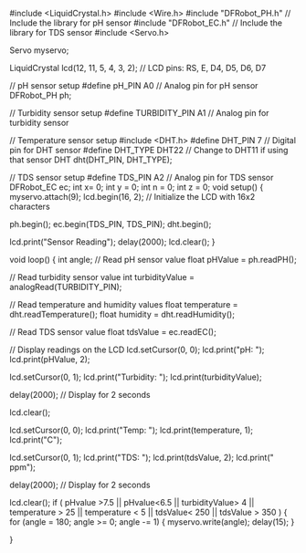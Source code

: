 #include <LiquidCrystal.h>
#include <Wire.h>
#include "DFRobot_PH.h"  // Include the library for pH sensor
#include "DFRobot_EC.h"  // Include the library for TDS sensor
#include <Servo.h>

Servo myservo;

LiquidCrystal lcd(12, 11, 5, 4, 3, 2); // LCD pins: RS, E, D4, D5, D6, D7

// pH sensor setup
#define pH_PIN A0  // Analog pin for pH sensor
DFRobot_PH ph;

// Turbidity sensor setup
#define TURBIDITY_PIN A1 // Analog pin for turbidity sensor

// Temperature sensor setup
#include <DHT.h>
#define DHT_PIN 7   // Digital pin for DHT sensor
#define DHT_TYPE DHT22 // Change to DHT11 if using that sensor
DHT dht(DHT_PIN, DHT_TYPE);

// TDS sensor setup
#define TDS_PIN A2   // Analog pin for TDS sensor
DFRobot_EC ec;
int x= 0;
int y = 0;
int n = 0;
int z = 0;
void setup() {
  myservo.attach(9);
  lcd.begin(16, 2); // Initialize the LCD with 16x2 characters
  
  ph.begin();
  ec.begin(TDS_PIN, TDS_PIN);
  dht.begin();
  
  lcd.print("Sensor Reading");
  delay(2000);
  lcd.clear();
}

void loop() {
  int angle;
  // Read pH sensor value
  float pHValue = ph.readPH();

  // Read turbidity sensor value
  int turbidityValue = analogRead(TURBIDITY_PIN);

  // Read temperature and humidity values
  float temperature = dht.readTemperature();
  float humidity = dht.readHumidity();
  
  // Read TDS sensor value
  float tdsValue = ec.readEC();
  
  // Display readings on the LCD
  lcd.setCursor(0, 0);
  lcd.print("pH: ");
  lcd.print(pHValue, 2);
  
  lcd.setCursor(0, 1);
  lcd.print("Turbidity: ");
  lcd.print(turbidityValue);
  
  delay(2000); // Display for 2 seconds
  
  lcd.clear();
  
  lcd.setCursor(0, 0);
  lcd.print("Temp: ");
  lcd.print(temperature, 1);
  lcd.print("C");
  
  lcd.setCursor(0, 1);
  lcd.print("TDS: ");
  lcd.print(tdsValue, 2);
  lcd.print(" ppm");
  
  delay(2000); // Display for 2 seconds
  
  lcd.clear();
  if ( pHvalue >7.5 || pHvalue<6.5 || turbidityValue> 4 || temperature > 25 || temperature < 5 || tdsValue< 250 || tdsValue > 350 ) {
 for (angle = 180; angle >= 0; angle -= 1) {
    myservo.write(angle);
    delay(15);
  }

}
